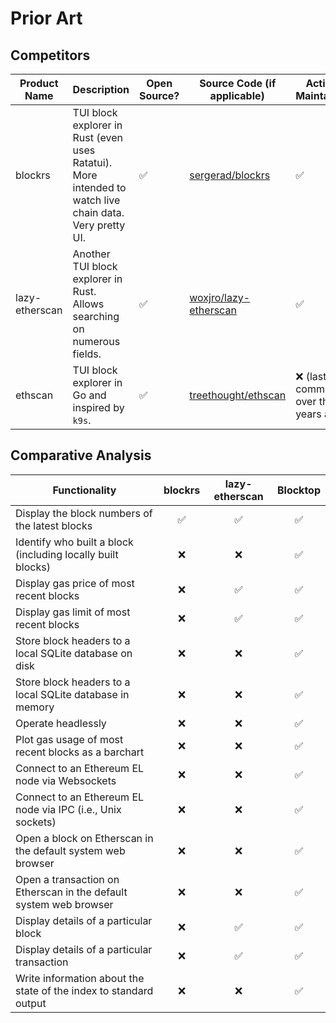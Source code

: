 # Prior Art #

## Competitors ##

| Product Name | Description | Open Source? | Source Code (if applicable) | Actively Maintained? |
| --- | --- | --- | --- | --- |
| blockrs | TUI block explorer in Rust (even uses Ratatui). More intended to watch live chain data. Very pretty UI. | ✅ | [sergerad/blockrs](https://github.com/sergerad/blockrs) | ✅ |
| lazy-etherscan | Another TUI block explorer in Rust. Allows searching on numerous fields. | ✅ | [woxjro/lazy-etherscan](https://github.com/woxjro/lazy-etherscan) | ✅ |
| ethscan | TUI block explorer in Go and inspired by `k9s`. | ✅ | [treethought/ethscan](https://github.com/treethought/ethscan) | ❌ (last commit was over three years ago) |

## Comparative Analysis ##

| Functionality                                                                            | blockrs | lazy-etherscan | Blocktop |
|------------------------------------------------------------------------------------------|:-------:|:--------------:|:--------:|
| Display the block numbers of the latest blocks                                           |    ✅   |        ✅      |    ✅    |
| Identify who built a block (including locally built blocks)                              |    ❌   |        ❌      |    ✅    |
| Display gas price of most recent blocks                                                  |    ❌   |        ✅      |    ✅    |
| Display gas limit of most recent blocks                                                  |    ❌   |        ✅      |    ✅    |
| Store block headers to a local SQLite database on disk                                   |    ❌   |        ❌      |    ✅    |
| Store block headers to a local SQLite database in memory                                 |    ❌   |        ❌      |    ✅    |
| Operate headlessly                                                                       |    ❌   |        ❌      |    ✅    |
| Plot gas usage of most recent blocks as a barchart                                       |    ❌   |        ❌      |    ✅    |
| Connect to an Ethereum EL node via Websockets                                            |    ❌   |        ❌      |    ✅    |
| Connect to an Ethereum EL node via IPC (i.e., Unix sockets)                              |    ❌   |        ❌      |    ✅    |
| Open a block on Etherscan in the default system web browser                              |    ❌   |        ❌      |    ✅    |
| Open a transaction on Etherscan in the default system web browser                        |    ❌   |        ❌      |    ✅    |
| Display details of a particular block                                                    |    ❌   |        ✅      |    ✅    |
| Display details of a particular transaction                                              |    ❌   |        ✅      |    ✅    |
| Write information about the state of the index to standard output                        |    ❌   |        ❌      |    ✅    |

